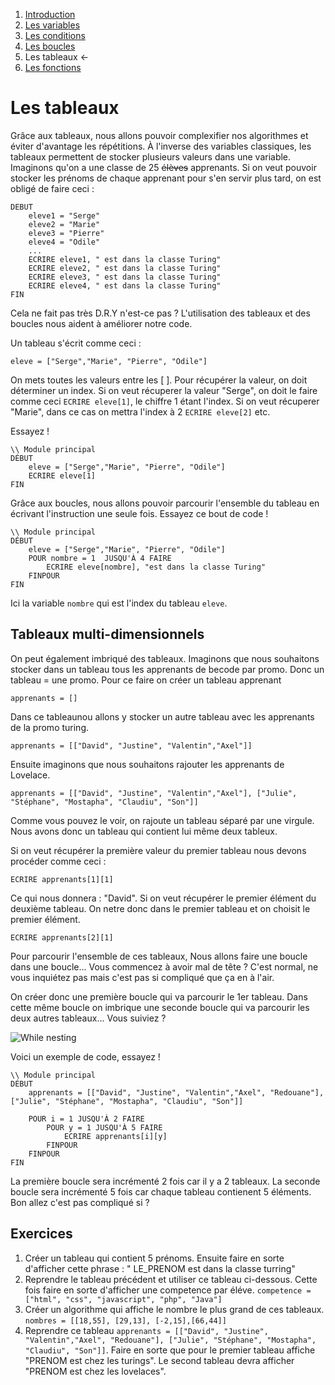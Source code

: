 1. [Introduction](../README.md)
1. [Les variables](./variables.md)
1. [Les conditions](./conditions.md)
1. [Les boucles](./whileAndFor.md)  
1. Les tableaux  ←
1. [Les fonctions](./function.md)


# Les tableaux

Grâce aux tableaux, nous allons pouvoir complexifier nos algorithmes et éviter d'avantage les répétitions. À l'inverse des variables classiques, les tableaux permettent de stocker plusieurs valeurs dans une variable. Imaginons qu'on a une classe de 25 ~~élèves~~ apprenants. Si on veut pouvoir stocker les prénoms de chaque apprenant pour s'en servir plus tard, on est obligé de faire ceci : 

````
DEBUT
    eleve1 = "Serge"
    eleve2 = "Marie"
    eleve3 = "Pierre"
    eleve4 = "Odile"
    ...
    ECRIRE eleve1, " est dans la classe Turing"
    ECRIRE eleve2, " est dans la classe Turing"
    ECRIRE eleve3, " est dans la classe Turing"
    ECRIRE eleve4, " est dans la classe Turing"
FIN
````
Cela ne fait pas très D.R.Y n'est-ce pas ? L'utilisation des tableaux et des boucles nous aident à améliorer notre code. 

Un tableau s'écrit comme ceci :
````
eleve = ["Serge","Marie", "Pierre", "Odile"]
````
On mets toutes les valeurs entre les [ ]. Pour récupérer la valeur, on doit déterminer un index. Si on veut récuperer la valeur "Serge", on doit le faire comme ceci ``ECRIRE eleve[1]``, le chiffre 1 étant l'index. Si on veut récuperer "Marie", dans ce cas on mettra l'index à 2 ``ECRIRE eleve[2]`` etc.

Essayez !
````
\\ Module principal
DÉBUT
    eleve = ["Serge","Marie", "Pierre", "Odile"]         
    ECRIRE eleve[1]  
FIN         
````

Grâce aux boucles, nous allons pouvoir parcourir l'ensemble du tableau en écrivant l'instruction une seule fois. Essayez ce bout de code !

````
\\ Module principal
DÉBUT
    eleve = ["Serge","Marie", "Pierre", "Odile"]
    POUR nombre = 1  JUSQU'À 4 FAIRE      
        ECRIRE eleve[nombre], "est dans la classe Turing"
    FINPOUR 
FIN  
````
Ici la variable ``nombre`` qui est l'index du tableau ``eleve``.


## Tableaux multi-dimensionnels
On peut également imbriqué des tableaux. Imaginons que nous souhaitons stocker dans un tableau tous les apprenants de becode par promo. Donc un tableau = une promo. Pour ce faire on créer un tableau apprenant

````
apprenants = []
````

Dans ce tableaunou allons y stocker un autre tableau avec les apprenants de la promo turing. 

````
apprenants = [["David", "Justine", "Valentin","Axel"]]
````

Ensuite imaginons que nous souhaitons rajouter les apprenants de Lovelace.

````
apprenants = [["David", "Justine", "Valentin","Axel"], ["Julie", "Stéphane", "Mostapha", "Claudiu", "Son"]]
````
Comme vous pouvez le voir, on rajoute un tableau séparé par une virgule. Nous avons donc un tableau qui contient lui même deux tableux.

Si on veut récupérer la première valeur du premier tableau nous devons procéder comme ceci : 

````
ECRIRE apprenants[1][1]
````
Ce qui nous donnera : "David". Si on veut récupérer le premier élément du deuxième tableau. On netre donc dans le premier tableau et on choisit le premier élément.

````
ECRIRE apprenants[2][1]
````

Pour parcourir l'ensemble de ces tableaux, Nous allons faire une boucle dans une boucle... Vous commencez à avoir mal de tête ? C'est normal, ne vous inquiétez pas mais c'est pas si compliqué que ça en à l'air.



On créer donc une première boucle qui va parcourir le 1er tableau. Dans cette même boucle on imbrique une seconde boucle qui va parcourir les deux autres tableaux... Vous suiviez ? 


![While nesting](https://media0.giphy.com/media/3oKGztUyVs2DTkhGUM/giphy.gif?cid=ecf05e475bb5e19d706464747717fdda)

Voici un exemple de code, essayez ! 

````
\\ Module principal
DÉBUT
    apprenants = [["David", "Justine", "Valentin","Axel", "Redouane"], ["Julie", "Stéphane", "Mostapha", "Claudiu", "Son"]]
  
    POUR i = 1 JUSQU'À 2 FAIRE
        POUR y = 1 JUSQU'À 5 FAIRE
            ECRIRE apprenants[i][y] 
        FINPOUR 
    FINPOUR
FIN  
````
La première boucle sera incrémenté 2 fois car il y a 2 tableaux.
La seconde boucle sera incrémenté 5 fois car chaque tableau contienent 5 éléments. Bon allez c'est pas compliqué si ? 




## Exercices 

1. Créer un tableau qui contient 5 prénoms. Ensuite faire en sorte d'afficher cette phrase  : " LE_PRENOM est dans la classe turring"
2. Reprendre le tableau précédent et utiliser ce tableau ci-dessous. Cette fois faire en sorte d'afficher une competence par éléve. 
``competence = ["html", "css", "javascript", "php", "Java"]``
3. Créer un algorithme qui affiche le nombre le plus grand de ces tableaux. ``nombres = [[18,55], [29,13], [-2,15],[66,44]]``
4. Reprendre ce tableau ``apprenants = [["David", "Justine", "Valentin","Axel", "Redouane"], ["Julie", "Stéphane", "Mostapha", "Claudiu", "Son"]]``. Faire en sorte que pour le premier tableau affiche "PRENOM est chez les turings". Le second tableau devra afficher "PRENOM est chez les lovelaces".
